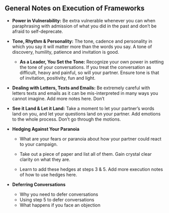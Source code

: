 ## General Notes on Execution of Frameworks

* **Power in Vulnerability:** Be extra vulnerable whenever you can when paraphrasing with admission of what you did in the past and don’t be afraid to self-deprecate.

* **Tone, Rhythm & Personality:** The tone, cadence and personality in which you say it will matter more than the words you say. A tone of discovery, humility, patience and invitation is good.

  * **As a Leader, You Set the Tone:** Recognize your own power in setting the tone of your conversations. If you treat the conversation as difficult, heavy and painful, so will your partner. Ensure tone is that of invitation, positivity, fun and light.

* **Dealing with Letters, Texts and Emails:** Be extremely careful with letters texts and emails as it can be mis-interpreted in many ways you cannot imagine. Add more notes here.
Don’t 

* **See it Land & Let it Land:** Take a moment to let your partner’s words land on you, and let your questions land on your partner. Add emotions to the whole process. Don’t go through the motions.

* **Hedging Against Your Paranoia**

  * What are your fears or paranoia about how your partner
could react to your campaign.

  * Take out a piece of paper and list all of them. Gain crystal clear clarity on what they are.

  * Learn to add these hedges at steps 3 & 5. Add more execution notes of how to use hedges here.

* **Deferring Conversations**

  * Why you need to defer conversations
  * Using step 5 to defer conversations
  * What happens if you face an objection
